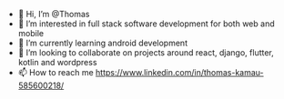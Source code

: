 - 👋 Hi, I’m @Thomas
- 👀 I’m interested in full stack software development for both web and mobile
- 🌱 I’m currently learning android development
- 💞️ I’m looking to collaborate on projects around react, django, flutter, kotlin and wordpress
- 📫 How to reach me https://www.linkedin.com/in/thomas-kamau-585600218/

<!---
TomBrian/TomBrian is a ✨ special ✨ repository because its `README.md` (this file) appears on your GitHub profile.
You can click the Preview link to take a look at your changes.
--->
